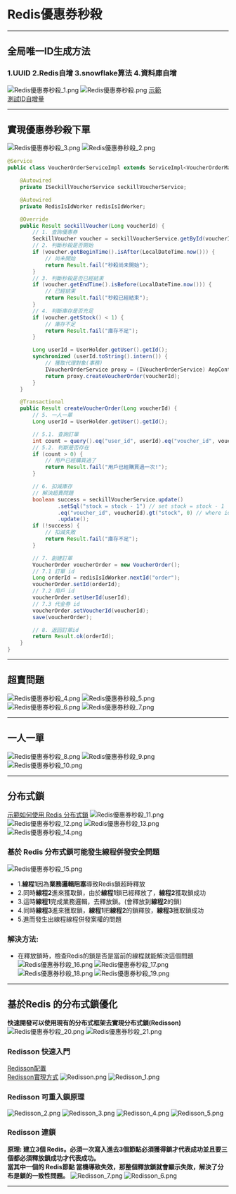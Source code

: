 # Redis優惠券秒殺

---

## 全局唯一ID生成方法
### 1.UUID 2.Redis自增 3.snowflake算法 4.資料庫自增
![Redis優惠券秒殺_1.png](../../picture/Redis%E5%84%AA%E6%83%A0%E5%88%B8%E7%A7%92%E6%AE%BA_1.png)
![Redis優惠券秒殺.png](../../picture/Redis%E5%84%AA%E6%83%A0%E5%88%B8%E7%A7%92%E6%AE%BA.png)
[示範](../../../hm-dianping/src/main/java/com/hmdp/utils/RedisIsIdWorker.java)  
[測試ID自增量](../../../hm-dianping/src/test/java/com/hmdp/HmDianPingApplicationTests.java)

---

## 實現優惠券秒殺下單
![Redis優惠券秒殺_3.png](../../picture/Redis%E5%84%AA%E6%83%A0%E5%88%B8%E7%A7%92%E6%AE%BA_3.png)
![Redis優惠券秒殺_2.png](../../picture/Redis%E5%84%AA%E6%83%A0%E5%88%B8%E7%A7%92%E6%AE%BA_2.png)
```java
@Service
public class VoucherOrderServiceImpl extends ServiceImpl<VoucherOrderMapper, VoucherOrder> implements IVoucherOrderService {

    @Autowired
    private ISeckillVoucherService seckillVoucherService;

    @Autowired
    private RedisIsIdWorker redisIsIdWorker;

    @Override
    public Result seckillVoucher(Long voucherId) {
        // 1. 查詢優惠券
        SeckillVoucher voucher = seckillVoucherService.getById(voucherId);
        // 2. 判斷秒殺是否開始
        if (voucher.getBeginTime().isAfter(LocalDateTime.now())) {
            // 尚未開始
            return Result.fail("秒殺尚未開始");
        }
        // 3. 判斷秒殺是否已經結束
        if (voucher.getEndTime().isBefore(LocalDateTime.now())) {
            // 已經結束
            return Result.fail("秒殺已經結束");
        }
        // 4. 判斷庫存是否充足
        if (voucher.getStock() < 1) {
            // 庫存不足
            return Result.fail("庫存不足");
        }

        Long userId = UserHolder.getUser().getId();
        synchronized (userId.toString().intern()) {
            // 獲取代理對象(事務)
            IVoucherOrderService proxy = (IVoucherOrderService) AopContext.currentProxy();
            return proxy.createVoucherOrder(voucherId);
        }
    }

    @Transactional
    public Result createVoucherOrder(Long voucherId) {
        // 5. 一人一單
        Long userId = UserHolder.getUser().getId();

        // 5.1. 查詢訂單
        int count = query().eq("user_id", userId).eq("voucher_id", voucherId).count();
        // 5.2. 判斷是否存在
        if (count > 0) {
            // 用戶已經購買過了
            return Result.fail("用戶已經購買過一次!");
        }

        // 6. 扣減庫存
        // 解決超賣問題
        boolean success = seckillVoucherService.update()
                .setSql("stock = stock - 1") // set stock = stock - 1
                .eq("voucher_id", voucherId).gt("stock", 0) // where id = ? and stock > 0
                .update();
        if (!success) {
            // 扣減失敗
            return Result.fail("庫存不足");
        }

        // 7. 創建訂單
        VoucherOrder voucherOrder = new VoucherOrder();
        // 7.1 訂單 id
        Long orderId = redisIsIdWorker.nextId("order");
        voucherOrder.setId(orderId);
        // 7.2 用戶 id
        voucherOrder.setUserId(userId);
        // 7.3 代金券 id
        voucherOrder.setVoucherId(voucherId);
        save(voucherOrder);

        // 8. 返回訂單id
        return Result.ok(orderId);
    }
}
```

---

## 超賣問題
![Redis優惠券秒殺_4.png](../../picture/Redis%E5%84%AA%E6%83%A0%E5%88%B8%E7%A7%92%E6%AE%BA_4.png)
![Redis優惠券秒殺_5.png](../../picture/Redis%E5%84%AA%E6%83%A0%E5%88%B8%E7%A7%92%E6%AE%BA_5.png)
![Redis優惠券秒殺_6.png](../../picture/Redis%E5%84%AA%E6%83%A0%E5%88%B8%E7%A7%92%E6%AE%BA_6.png)
![Redis優惠券秒殺_7.png](../../picture/Redis%E5%84%AA%E6%83%A0%E5%88%B8%E7%A7%92%E6%AE%BA_7.png)

---

## 一人一單
![Redis優惠券秒殺_8.png](../../picture/Redis%E5%84%AA%E6%83%A0%E5%88%B8%E7%A7%92%E6%AE%BA_8.png)
![Redis優惠券秒殺_9.png](../../picture/Redis%E5%84%AA%E6%83%A0%E5%88%B8%E7%A7%92%E6%AE%BA_9.png)
![Redis優惠券秒殺_10.png](../../picture/Redis%E5%84%AA%E6%83%A0%E5%88%B8%E7%A7%92%E6%AE%BA_10.png)

---

## 分布式鎖
[示範如何使用 Redis 分布式鎖](../../../hm-dianping/src/main/java/com/hmdp/utils/SimpleRedisLock.java)
![Redis優惠券秒殺_11.png](../../picture/Redis%E5%84%AA%E6%83%A0%E5%88%B8%E7%A7%92%E6%AE%BA_11.png)
![Redis優惠券秒殺_12.png](../../picture/Redis%E5%84%AA%E6%83%A0%E5%88%B8%E7%A7%92%E6%AE%BA_12.png)
![Redis優惠券秒殺_13.png](../../picture/Redis%E5%84%AA%E6%83%A0%E5%88%B8%E7%A7%92%E6%AE%BA_13.png)
![Redis優惠券秒殺_14.png](../../picture/Redis%E5%84%AA%E6%83%A0%E5%88%B8%E7%A7%92%E6%AE%BA_14.png)
### 基於 Redis 分布式鎖可能發生線程併發安全問題
![Redis優惠券秒殺_15.png](../../picture/Redis%E5%84%AA%E6%83%A0%E5%88%B8%E7%A7%92%E6%AE%BA_15.png)
- 1.**線程1**因為**業務邏輯阻塞**導致Redis鎖超時釋放
- 2.同時**線程2**進來獲取鎖，由於**線程1**鎖已經釋放了，**線程2**獲取鎖成功
- 3.這時**線程1**完成業務邏輯，去釋放鎖。(會釋放到**線程2**的鎖)
- 4.同時**線程3**進來獲取鎖，**線程1**把**線程2**的鎖釋放，**線程3**獲取鎖成功
- 5.進而發生出線程線程併發案權的問題
### 解決方法:
- 在釋放鎖時，檢查Redis的鎖是否是當前的線程就能解決這個問題
![Redis優惠券秒殺_16.png](../../picture/Redis%E5%84%AA%E6%83%A0%E5%88%B8%E7%A7%92%E6%AE%BA_16.png)
![Redis優惠券秒殺_17.png](../../picture/Redis%E5%84%AA%E6%83%A0%E5%88%B8%E7%A7%92%E6%AE%BA_17.png)
![Redis優惠券秒殺_18.png](../../picture/Redis%E5%84%AA%E6%83%A0%E5%88%B8%E7%A7%92%E6%AE%BA_18.png)
![Redis優惠券秒殺_19.png](../../picture/Redis%E5%84%AA%E6%83%A0%E5%88%B8%E7%A7%92%E6%AE%BA_19.png)

---

## 基於Redis 的分布式鎖優化
**快速開發可以使用現有的分布式框架去實現分布式鎖(Redisson)**
![Redis優惠券秒殺_20.png](../../picture/Redis%E5%84%AA%E6%83%A0%E5%88%B8%E7%A7%92%E6%AE%BA_20.png)
![Redis優惠券秒殺_21.png](../../picture/Redis%E5%84%AA%E6%83%A0%E5%88%B8%E7%A7%92%E6%AE%BA_21.png)
### Redisson 快速入門
[Redisson配置](../../../hm-dianping/src/main/java/com/hmdp/config/RedissonConfig.java)  
[Redisson實現方式](../../../hm-dianping/src/main/java/com/hmdp/service/impl/VoucherOrderServiceImpl.java)
![Redisson.png](../../picture/Redisson.png)
![Redisson_1.png](../../picture/Redisson_1.png)
### Redisson 可重入鎖原理
![Redisson_2.png](../../picture/Redisson_2.png)
![Redisson_3.png](../../picture/Redisson_3.png)
![Redisson_4.png](../../picture/Redisson_4.png)
![Redisson_5.png](../../picture/Redisson_5.png)
### Redisson 連鎖
**原理: 建立3個 Redis。必須一次寫入進去3個節點必須獲得鎖才代表成功並且要三個都必須釋放鎖成功才代表成功。  
  當其中一個的 Redis節點 當機導致失效，那整個釋放鎖就會顯示失敗，解決了分布是鎖的一致性問題。**
![Redisson_7.png](../../picture/Redisson_7.png)
![Redisson_6.png](../../picture/Redisson_6.png)

---